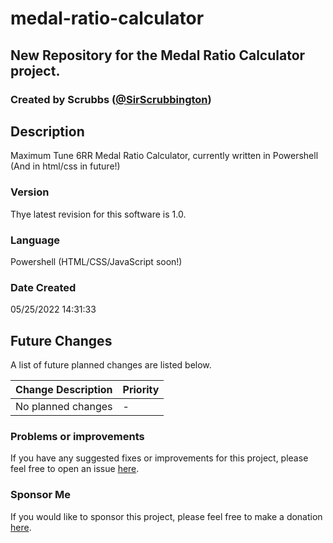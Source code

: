 # medal-ratio-calculator
## New Repository for the Medal Ratio Calculator project.
### Created by Scrubbs ([@SirScrubbington](https://twitter.com/SirScrubbington))

## Description
Maximum Tune 6RR Medal Ratio Calculator, currently written in Powershell (And in html/css in future!)

### Version
Thye latest revision for this software is 1.0.

### Language
Powershell (HTML/CSS/JavaScript soon!)

### Date Created
05/25/2022 14:31:33

## Future Changes
A list of future planned changes are listed below.

| Change Description | Priority |
| ------------------ | -------- | 
| No planned changes | -        |

### Problems or improvements
If you have any suggested fixes or improvements for this project, please 
feel free to open an issue [here](../../issues).


### Sponsor Me
If you would like to sponsor this project, please feel free to 
make a donation [here](https://www.paypal.com/paypalme/sirsc).

